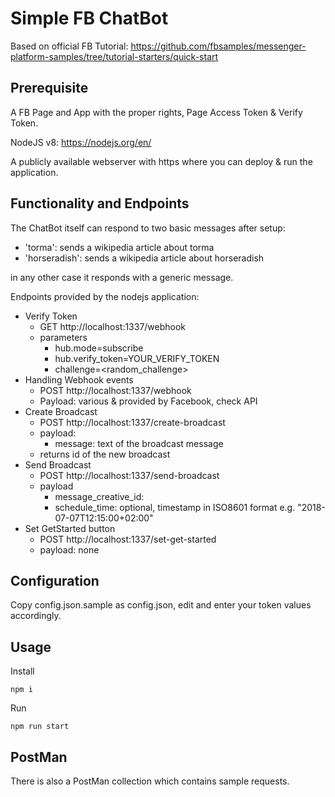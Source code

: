 # Simple FB ChatBot 

Based on official FB Tutorial: https://github.com/fbsamples/messenger-platform-samples/tree/tutorial-starters/quick-start

## Prerequisite

A FB Page and App with the proper rights, Page Access Token & Verify Token.

NodeJS v8: https://nodejs.org/en/

A publicly available webserver with https where you can deploy & run the application.

## Functionality and Endpoints

The ChatBot itself can respond to two basic messages after setup:

* 'torma': sends a wikipedia article about torma
* 'horseradish': sends a wikipedia article about horseradish
 
in any other case it responds with a generic message.

Endpoints provided by the nodejs application:

* Verify Token
  * GET http://localhost:1337/webhook
  * parameters
    * hub.mode=subscribe
    * hub.verify_token=YOUR_VERIFY_TOKEN
    * challenge=<random_challenge>
* Handling Webhook events 
   * POST http://localhost:1337/webhook
   * Payload: various & provided by Facebook, check API
* Create Broadcast
  * POST http://localhost:1337/create-broadcast
  * payload:
	 * message: text of the broadcast message
  * returns id of the new broadcast	 
* Send Broadcast
  * POST http://localhost:1337/send-broadcast
  * payload
    * message_creative_id: <id of the broadcast>
    * schedule_time: optional, timestamp in ISO8601 format e.g. "2018-07-07T12:15:00+02:00"  
* Set GetStarted button
  * POST http://localhost:1337/set-get-started
  * payload: none

## Configuration

Copy config.json.sample as config.json, edit and enter your token values accordingly.

## Usage

Install

```
npm i
```

Run
```
npm run start
```

## PostMan

There is also a PostMan collection which contains sample requests.


